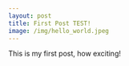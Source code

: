 ```yaml
---
layout: post
title: First Post TEST!
image: /img/hello_world.jpeg
---
```


This is my first post, how exciting!

